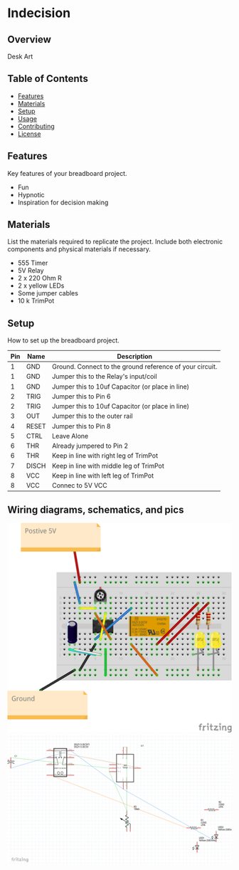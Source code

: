 # Indecision

## Overview

Desk Art

## Table of Contents

- [Features](#features)
- [Materials](#materials)
- [Setup](#setup)
- [Usage](#usage)
- [Contributing](#contributing)
- [License](#license)

## Features

Key features of your breadboard project.

- Fun 
- Hypnotic
- Inspiration for decision making

## Materials

List the materials required to replicate the project. Include both electronic components and physical materials if necessary.

- 555 Timer
- 5V Relay
- 2 x 220 Ohm R
- 2 x yellow LEDs
- Some jumper cables
- 10 k TrimPot

## Setup

How to set up the breadboard project. 



| Pin  | Name     | Description                                           |
|------|----------|-------------------------------------------------------|
| 1    | GND      | Ground. Connect to the ground reference of your circuit. |
| 1    | GND      | Jumper this to the Relay's input/coil|
| 1    | GND      | Jumper this to 10uf Capacitor (or place in line)|
| 2    | TRIG     | Jumper this to Pin 6 |
| 2    | TRIG     | Jumper this to 10uf Capacitor (or place in line)|
| 3    | OUT      | Jumper this to the outer rail|
| 4    | RESET    | Jumper this to Pin 8 |
| 5    | CTRL     | Leave Alone|
| 6    | THR      | Already jumpered to Pin 2|
| 6    | THR      | Keep in line with right leg of TrimPot |
| 7    | DISCH    | Keep in line with middle leg of TrimPot|
| 8    | VCC      | Keep in line with left leg of TrimPot |
| 8    | VCC      | Connec to 5V VCC |

## Wiring diagrams, schematics, and pics

![Circuit](images/indecision.png)
![Schematic](images/schematic.png)



